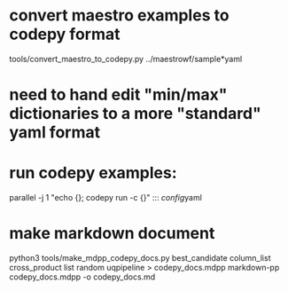 # convert maestro examples to codepy format
tools/convert_maestro_to_codepy.py ../maestrowf/sample*yaml

# need to hand edit "min/max" dictionaries to a more "standard" yaml format

# run codepy examples:
parallel -j 1 "echo {}; codepy run -c {}" :::  *config*yaml

# make markdown document
python3 tools/make_mdpp_codepy_docs.py best_candidate column_list cross_product list random uqpipeline > codepy_docs.mdpp
markdown-pp codepy_docs.mdpp -o codepy_docs.md
